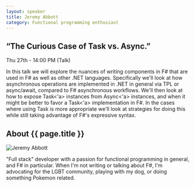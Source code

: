 ```yaml
---
layout: speaker
title: Jeremy Abbott
category: Functional programming enthusiast
---
```


<div class="row">
    <div class="col-md-6">
        <div class="speaker-talk">
            <div class="section-head">
                <h2 class="header-title">“The Curious Case of Task vs. Async.”</h2>
                    <p class="header-desc">Thu 27th - 14:00 PM (Talk)</p>
            </div>
            <div>
                <p>
                    In this talk we will explore the nuances of writing components in F# that are used in F# as well as other .NET languages. Specifically we'll look at how asynchronous operations are implemented in .NET in general via TPL or async/await, compared to F# asynchronous workflows. We'll then look at how to expose Task<'a> instances from Async<'a> instances, and when it might be better to favor a Task<'a> implementation in F#. In the cases where using Task is more appropriate we'll look at strategies for doing this while still taking advantage of F#'s expressive syntax.
                </p>
            </div>
        </div>
    </div>
</div><!-- /.row -->
<div class="row">
    <div class="col-md-12">
        <div class="speaker-about">
            <div class="section-head">
                <h2 class="header-title">About {{ page.title }}</h2>
                <p class="header-desc">
                    <a href="https://twitter.com/mrjabbott"><i class="fab fa-twitter"></i></a>
					<a href="https://github.com/jeremyabbott"><i class="fab fa-github-alt"></i></a>
					<a href="http://jeremyabbott.github.io"><i class="fas fa-rss"></i></a>
                </p>					
            </div>
            <div class="row">
                <div class="col-md-2">
                    <img src="{{ site.baseurl }}public/assets/speakers/2018/jeremy-abbott.jpg" alt="Jeremy Abbott" />
                </div>
                <div class="col-md-10">
                    <p>
                        "Full stack" developer with a passion for functional programming in general, and F# in particular. When I'm not writing or talking about F#, I'm advocating for the LGBT community, playing with my dog, or doing something Pokemon related.
                    </p>
                </div>
            </div>       
        </div>
    </div>
</div>